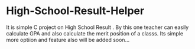 # High-School-Result-Helper
It is simple C project on High School Result . By this one teacher can easily calculate GPA and also calculate the merit position of a classs. Its simple more optiion and feature also will be added soon...
